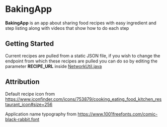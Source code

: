 #  BakingApp

**BakingApp** is an app about sharing food recipes with easy ingredient and step listing along with videos that show how to do each step

## Getting Started

Current recipes are pulled from a static JSON file, if you wish to change the endpoint from which these recipes are pulled you can do so by editing the parameter **RECIPE_URL** inside [NetworkUtil.java](/app/src/main/java/com/sfotakos/foodsteps/general/NetworkUtils.java)

## Attribution

Default recipe icon from
https://www.iconfinder.com/icons/753879/cooking_eating_food_kitchen_restaurant_icon#size=256

Application name typography from 
https://www.1001freefonts.com/comic-black-rabbit.font

